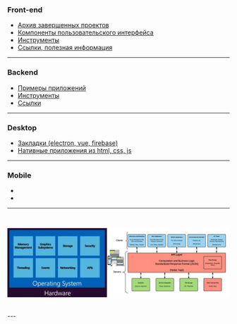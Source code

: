 ### Front-end
		
- [Архив завершенных проектов](./web-development/projects-done)
- [Компоненты пользовательского интерфейса](./web-development/ui)
- [Инструменты](./web-development/tools)
- [Ссылки, полезная информация](./web-development/links.md)


---


### Backend

- [Примеры приложений](./server)
- [Инструменты](./server/tools)
- [Ссылки](./server/links)


---



### Desktop
- [Закладки (electron, vue, firebase)](./desktop/bookmarking-app-electron-vuejs-firebase)
- [Нативные приложения из html, css, js](https://www.npmjs.com/package/nativefier)


---


### Mobile
- 
- 

---


<br />


![](./stack.png "stack")


<br />
---
<br />













